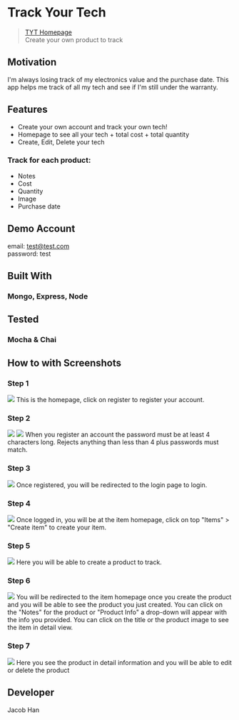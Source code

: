 # Track Your Tech
> [TYT Homepage](https://young-tundra-15408.herokuapp.com/)<br>
> Create your own product to track

## Motivation
I'm always losing track of my electronics value and the purchase date. 
This app helps me track of all my tech and see if I'm still under the warranty.

## Features
- Create your own account and track your own tech!
- Homepage to see all your tech + total cost + total quantity
- Create, Edit, Delete your tech

### Track for each product:
- Notes
- Cost
- Quantity 
- Image
- Purchase date

## Demo Account
email: test@test.com
</br>
password: test
## Built With
### Mongo, Express, Node

## Tested
### Mocha & Chai

## How to with Screenshots
### Step 1
<img src="screenshots/1.png">
This is the homepage, click on register to register your account.

</br>

### Step 2
<img src="screenshots/2.png">
<img src="screenshots/3.png">
When you register an account the password must be at least 4 characters long. Rejects anything than less than 4 plus passwords must match.

</br>

### Step 3
<img src="screenshots/4.png">
Once registered, you will be redirected to the login page to login.

</br>

### Step 4
<img src="screenshots/5.png">
Once logged in, you will be at the item homepage, click on top "Items" > "Create item" to create your item.

</br>

### Step 5
<img src="screenshots/6.png">
Here you will be able to create a product to track.

</br>

### Step 6
<img src="screenshots/7.png">
You will be redirected to the item homepage once you create the product and you will be able to see the product you just created. You can click on the "Notes" for the product or "Product Info" a drop-down will appear with the info you provided. You can click on the title or the product image to see the item in detail view.

</br>

### Step 7
<img src="screenshots/8.png">
Here you see the product in detail information and you will be able to edit or delete the product

## Developer
Jacob Han
